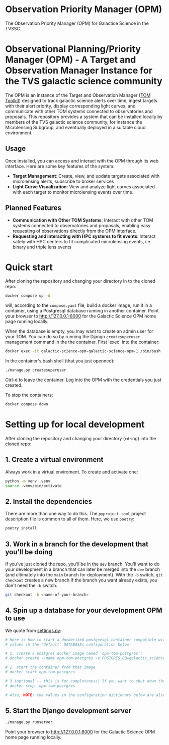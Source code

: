 # Observation Priority Manager (OPM)

The Observation Priority Manager (OPM) for Galactice Science in the TVSSC.

# Observational Planning/Priority Manager (OPM) - A Target and Observation Manager Instance for the TVS galactic science community

The OPM is an instance of the Target and Observation Manager ([TOM Toolkit](https://tom-toolkit.readthedocs.io/en/stable/)) designed to track galactic science alerts over time, ingest targets with their alert priority, display corresponding light curves, and communicate with other TOM systems connected to observatories and proposals. This repository provides a system that can be installed locally by members of the TVS galactic science community, for instance the Microlensing Subgroup, and eventually deployed in a suitable cloud environment.

## Usage
Once installed, you can access and interact with the OPM through its web interface. Here are some key features of the system:
* **Target Management**: Create, view, and update targets associated with microlensing alerts, subscribe to broker services
* **Light Curve Visualization**: View and analyze light curves associated with each target to monitor microlensing events over time.

## Planned Features
* **Communication with Other TOM Systems**: Interact with other TOM systems connected to observatories and proposals, enabling easy requesting of observations directly from the OPM interface.
* **Requesting and interacting with HPC systems to fit events**: Interact safely with HPC centers to fit complicated microlensing events, i.e. binary and triple lens events
# Quick start

After cloning the repository and changing your directory in to the cloned repo:
```bash
docker compose up -d
```
will, according to the `compose.yaml` file,  build a docker image, run it in a container, using a Postgresql database running in another container. Point your browser to http://127.0.0.1:8000 for the Galactic Science OPM home page running locally.

When the database is empty, you may want to create an admin user for your TOM. You can do so by running the Django `createsuperuser` management command in the the container. First 'exec' into the container:
```bash
docker exec -it galactic-science-opm-galactic-science-opm-1 /bin/bash
```
In the container's bash shell (that you just openned):
```bash
./manage.py createsuperuser
```
Ctrl-d to leave the container. Log into the OPM with the credentials you just created.

To stop the containers:
```bash
docker compose down
```

# Setting up for local development
After cloning the repository and changing your directory (`cd`-ing) into the cloned repo:

## 1. Create a virtual environment
Always work in a virtual enviroment. To create and activate one:
```bash
python -m venv .venv
source .venv/bin/activate
```

## 2. Install the dependencies
There are more than one way to do this. The `pyproject.toml` project description file is common to all of them. Here, we use `poetry`:
```bash
poetry install
```

## 3. Work in a branch for the development that you'll be doing
If you've just cloned the repo, you'll be in the `dev` branch. You'll want to do your development in a branch that can later be merged into the `dev` branch (and ultimately into the `main` branch for deployment). With the `-b` switch, `git checkout` creates a new branch.If the branch you want already exists, you don't need the `-b` switch.

```bash
git checkout -b <name-of-your-branch>
```

## 4. Spin up a database for your development OPM to use
We quote from [settings.py](https://github.com/LSST-TVSSC/galactic-science-opm/blob/c0d47f68bd4ed2d8721ef3b0cf900eb5ae75a81e/galactic_science_opm/settings.py#L113):
```python
# Here is how to start a dockerized postgresql container compatible with the default
# values in the 'default' DATABASEs configuration below:

# 1. create a postgres docker image named 'opm-tom-postgres':
# docker create --name opm-tom-postgres -e POSTGRES_DB=galactic_science_opm -e POSTGRES_PASSWORD=opm -e POSTGRES_USER=opm -p 5432:5432 postgres

# 2. start the container from that image
# docker start opm-tom-postgres

# 3.(optional -- this is for completeness) If you want to shut down the dockerized postgres server started in step 2:
# docker stop  opm-tom-postgres

# Also, NOTE: the values in the configuration dictionary below are also referenced in the compose.yaml file!!
```

## 5. Start the Django development server
```bash
./manage.py runserver
```
Point your browser to http://127.0.0.1:8000 for the Galactic Science OPM home page running locally.




